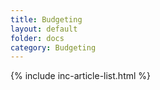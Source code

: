 ```yaml
---
title: Budgeting
layout: default
folder: docs
category: Budgeting
--- 
```

{% include inc-article-list.html %}